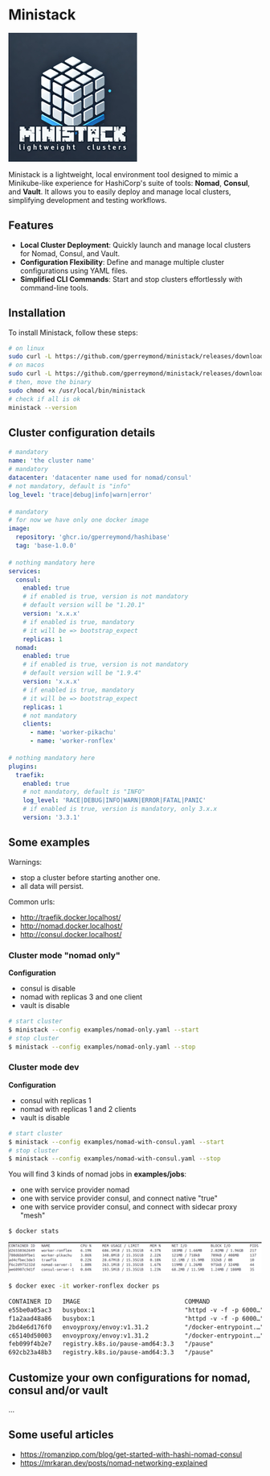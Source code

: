 # Ministack

![Logo of Ministack](images/logo-256.png)

Ministack is a lightweight, local environment tool designed to mimic a Minikube-like experience for HashiCorp's suite of tools: **Nomad**, **Consul**, and **Vault**. It allows you to easily deploy and manage local clusters, simplifying development and testing workflows.

## Features

- **Local Cluster Deployment**: Quickly launch and manage local clusters for Nomad, Consul, and Vault.
- **Configuration Flexibility**: Define and manage multiple cluster configurations using YAML files.
- **Simplified CLI Commands**: Start and stop clusters effortlessly with command-line tools.

## Installation

To install Ministack, follow these steps:

```bash
# on linux
sudo curl -L https://github.com/gperreymond/ministack/releases/download/v1.0.3/ministack-linux -o /usr/local/bin/ministack
# on macos
sudo curl -L https://github.com/gperreymond/ministack/releases/download/v1.0.3/ministack-macos -o /usr/local/bin/ministack
# then, move the binary
sudo chmod +x /usr/local/bin/ministack
# check if all is ok
ministack --version
```

## Cluster configuration details

```yaml
# mandatory
name: 'the cluster name'
# mandatory
datacenter: 'datacenter name used for nomad/consul'
# not mandatory, default is "info"
log_level: 'trace|debug|info|warn|error'

# mandatory
# for now we have only one docker image
image:
  repository: 'ghcr.io/gperreymond/hashibase'
  tag: 'base-1.0.0'

# nothing mandatory here
services:
  consul:
    enabled: true
    # if enabled is true, version is not mandatory
    # default version will be "1.20.1"
    version: 'x.x.x'
    # if enabled is true, mandatory
    # it will be => bootstrap_expect
    replicas: 1
  nomad:
    enabled: true
    # if enabled is true, version is not mandatory
    # default version will be "1.9.4"
    version: 'x.x.x'
    # if enabled is true, mandatory
    # it will be => bootstrap_expect
    replicas: 1
    # not mandatory
    clients:
      - name: 'worker-pikachu'
      - name: 'worker-ronflex'

# nothing mandatory here
plugins:
  traefik:
    enabled: true
    # not mandatory, default is "INFO"
    log_level: 'RACE|DEBUG|INFO|WARN|ERROR|FATAL|PANIC'
    # if enabled is true, version is mandatory, only 3.x.x
    version: '3.3.1'
```

## Some examples

Warnings:
* stop a cluster before starting another one.
* all data will persist.

Common urls:
* http://traefik.docker.localhost/
* http://nomad.docker.localhost/
* http://consul.docker.localhost/

### Cluster mode "nomad only"

__Configuration__
* consul is disable
* nomad with replicas 3 and one client
* vault is disable

```sh
# start cluster
$ ministack --config examples/nomad-only.yaml --start
# stop cluster
$ ministack --config examples/nomad-only.yaml --stop
```

### Cluster mode dev

__Configuration__
* consul with replicas 1
* nomad with replicas 1 and 2 clients
* vault is disable

```sh
# start cluster
$ ministack --config examples/nomad-with-consul.yaml --start
# stop cluster
$ ministack --config examples/nomad-with-consul.yaml --stop
```

You will find 3 kinds of nomad jobs in __examples/jobs__:
* one with service provider nomad
* one with service provider consul, and connect native "true"
* one with service provider consul, and connect with sidecar proxy "mesh"

```sh
$ docker stats
```
![Docker Stats](images/docker-stats.png)

```sh
$ docker exec -it worker-ronflex docker ps
```
```txt
CONTAINER ID   IMAGE                             COMMAND                  CREATED          STATUS          PORTS     NAMES
e55be0a05ac3   busybox:1                         "httpd -v -f -p 6000…"   10 minutes ago   Up 10 minutes             web-86713971-376c-8ea4-cbc3-e31833953fe4
f1a2aad48a86   busybox:1                         "httpd -v -f -p 6000…"   10 minutes ago   Up 10 minutes             web-b450e015-627f-0ba1-72b0-427b0ff37da3
2bd4e6d176f0   envoyproxy/envoy:v1.31.2          "/docker-entrypoint.…"   10 minutes ago   Up 10 minutes             connect-proxy-hello-world-mesh-port-http-86713971-376c-8ea4-cbc3-e31833953fe4
c65140d50003   envoyproxy/envoy:v1.31.2          "/docker-entrypoint.…"   10 minutes ago   Up 10 minutes             connect-proxy-hello-world-mesh-port-http-b450e015-627f-0ba1-72b0-427b0ff37da3
feb099f4b2e7   registry.k8s.io/pause-amd64:3.3   "/pause"                 10 minutes ago   Up 10 minutes             nomad_init_b450e015-627f-0ba1-72b0-427b0ff37da3
692cb23a48b3   registry.k8s.io/pause-amd64:3.3   "/pause"                 10 minutes ago   Up 10 minutes             nomad_init_86713971-376c-8ea4-cbc3-e31833953fe4
```

## Customize your own configurations for nomad, consul and/or vault

...

## Some useful articles

* https://romanzipp.com/blog/get-started-with-hashi-nomad-consul
* https://mrkaran.dev/posts/nomad-networking-explained

